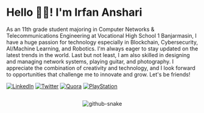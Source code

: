 # Hello 👋🏻! I'm Irfan Anshari

As an 11th grade student majoring in Computer Networks & Telecommunications Engineering at Vocational High School 1 Banjarmasin, I have a huge passion for technology especially in Blockchain, Cybersecurity, AI/Machine Learning, and Robotics. I'm always eager to stay updated on the latest trends in the world. 
Last but not least, I am also skilled in designing and managing network systems, playing guitar, and photography. I appreciate the combination of creativity and technology, and I look forward to opportunities that challenge me to innovate and grow. Let's be friends! 
<!-- ## 🌐 Socials: -->
[![LinkedIn](https://img.shields.io/badge/LinkedIn-%230077B5.svg?logo=linkedin&logoColor=white)](https://www.linkedin.com/in/irfanmastermind) [![Twitter](https://img.shields.io/badge/Twitter-%23212121.svg?logo=Twitter&logoColor=white)](https://twitter.com/Irfanihbro)
[![Quora](https://img.shields.io/badge/Quora-%23B92B27.svg?logo=Quora&logoColor=white)](https://www.quora.com/profile/Muhammad-Irfan-Anshari-1?ch=10&oid=2904314889) [![PlayStation](https://img.shields.io/badge/PlayStation-%231A2D57.svg?logo=PlayStation&logoColor=white)](https://profile.playstation.com/Hathorik)

<!-- ## 💻 Technical Skills:

- **Front-end Development:** HTML, CSS, JavaScript, TypeScript, Tailwind CSS, React, Angular, Vue.js, Firebase, Bootstrap.
- **Back-end Development:** Node.js, Python, Django, Flask, PHP, Laravel, SQL/NoSQL, REST API.
- **Tools:** VS Code, Acode, Termux, Kali Linux, Debian, GitHub, GitLab, Docker, Proxmox, Nginx, Apache, Notion, Laragon -->
##
<!-- Snake Graph -->
<div align="center">
  <picture>
    <source media="(prefers-color-scheme: dark)" srcset="https://github.com/fatkhurrhn/fatkhurrhn/blob/main/github-contribution-grid-snake-dark.svg" />
    <source media="(prefers-color-scheme: light), (prefers-color-scheme: no-preference)" srcset="https://github.com/fatkhurrhn/fatkhurrhn/blob/main/github-contribution-grid-snake.svg" />
    <img src="https://github.com/fatkhurrhn/fatkhurrhn/blob/main/github-contribution-grid-snake.svg" alt="github-snake" />
  </picture>
  
</div>
<br>
<div align="left">
<!-- Contribution Graph -->
  <img src="https://github-readme-activity-graph.vercel.app/graph?username=haugran&theme=github-compact&radius=16" height="auto" alt=""/>

<!-- Credit: https://github.com/fatkhurrhn -->



